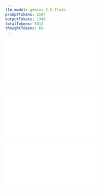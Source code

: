 ```yaml
---
llm_model: gemini-2.5-flash
promptTokens: 2597
outputTokens: 2348
totalTokens: 5013
thoughtTokens: 68
---
```


![@](steps/file.8cf0d09b.md)

![@](steps/_.011a73a9.md)

![@](steps/response.153ce1f4.md)